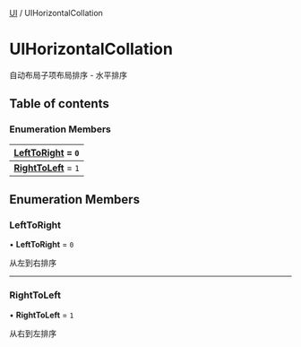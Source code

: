 [UI](../groups/UI.UI.md) / UIHorizontalCollation

# UIHorizontalCollation <Badge type="tip" text="Enumeration" /> <Score text="UIHorizontalCollation" />

自动布局子项布局排序 - 水平排序

## Table of contents

### Enumeration Members <Score text="Enumeration" /> 
| **[LeftToRight](mw.UIHorizontalCollation.md#lefttoright)** = ``0``  |
| :----- |
| **[RightToLeft](mw.UIHorizontalCollation.md#righttoleft)** = ``1`` |

## Enumeration Members

### LeftToRight <Score text="LeftToRight" /> 

• **LeftToRight** = ``0``

从左到右排序

___

### RightToLeft <Score text="RightToLeft" /> 

• **RightToLeft** = ``1``

从右到左排序
